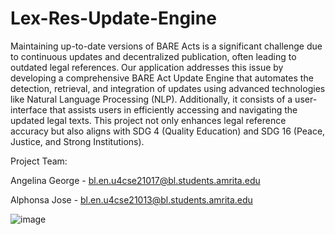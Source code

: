 # Lex-Res-Update-Engine
Maintaining up-to-date versions of BARE Acts is a significant challenge due to continuous updates and decentralized publication, often leading to outdated legal references. Our application addresses this issue by developing a comprehensive BARE Act Update Engine that automates the detection, retrieval, and integration of updates using advanced technologies like Natural Language Processing (NLP). Additionally, it consists of a user-interface that assists users in efficiently accessing and navigating the updated legal texts. This project not only enhances legal reference accuracy but also aligns with SDG 4 (Quality Education) and SDG 16 (Peace, Justice, and Strong Institutions).


Project Team:

Angelina George - bl.en.u4cse21017@bl.students.amrita.edu

Alphonsa Jose - bl.en.u4cse21013@bl.students.amrita.edu

![image](https://github.com/AlphonsaJo/Lex-Res-Update-Engine/assets/91889313/6e1c577a-6880-499b-904d-fb3c9d51e6ca)

